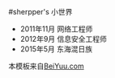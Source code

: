 

#sherpper's 小世界

* 2011年11月 网络工程师
* 2012年9月 信息安全工程师
* 2015年5月 东海混日族

本模板来自[BeiYuu.com](http://beiyuu.com)

